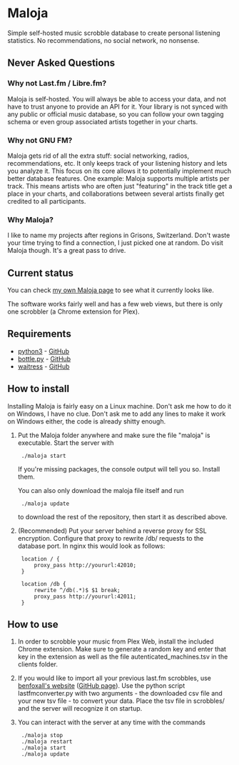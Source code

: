 # Maloja

Simple self-hosted music scrobble database to create personal listening statistics. No recommendations, no social network, no nonsense.

## Never Asked Questions

### Why not Last.fm / Libre.fm?

Maloja is self-hosted. You will always be able to access your data, and not have to trust anyone to provide an API for it. Your library is not synced with any public or official music database, so you can follow your own tagging schema or even group associated artists together in your charts.

### Why not GNU FM?

Maloja gets rid of all the extra stuff: social networking, radios, recommendations, etc. It only keeps track of your listening history and lets you analyze it. This focus on its core allows it to potentially implement much better database features. One example: Maloja supports multiple artists per track. This means artists who are often just "featuring" in the track title get a place in your charts, and collaborations between several artists finally get credited to all participants.

### Why Maloja?

I like to name my projects after regions in Grisons, Switzerland. Don't waste your time trying to find a connection, I just picked one at random. Do visit Maloja though. It's a great pass to drive.

## Current status

You can check [my own Maloja page](https://maloja.krateng.ch) to see what it currently looks like. 

The software works fairly well and has a few web views, but there is only one scrobbler (a Chrome extension for Plex).

## Requirements

* [python3](https://www.python.org/) - [GitHub](https://github.com/python/cpython)
* [bottle.py](https://bottlepy.org/) - [GitHub](https://github.com/bottlepy/bottle)
* [waitress](https://docs.pylonsproject.org/projects/waitress/) - [GitHub](https://github.com/Pylons/waitress)

## How to install

Installing Maloja is fairly easy on a Linux machine. Don't ask me how to do it on Windows, I have no clue. Don't ask me to add any lines to make it work on Windows either, the code is already shitty enough.

1) Put the Maloja folder anywhere and make sure the file "maloja" is executable. Start the server with

		./maloja start
		
	If you're missing packages, the console output will tell you so. Install them.
	
	You can also only download the maloja file itself and run
	
		./maloja update
		
	to download the rest of the repository, then start it as described above.

2) (Recommended) Put your server behind a reverse proxy for SSL encryption. Configure that proxy to rewrite /db/ requests to the database port. In nginx this would look as follows:

		location / {
			proxy_pass http://yoururl:42010;
		}

		location /db {
			rewrite ^/db(.*)$ $1 break;
			proxy_pass http://yoururl:42011;
		}

## How to use

1) In order to scrobble your music from Plex Web, install the included Chrome extension. Make sure to generate a random key and enter that key in the extension as well as the file autenticated_machines.tsv in the clients folder. 

2) If you would like to import all your previous last.fm scrobbles, use [benfoxall's website](https://benjaminbenben.com/lastfm-to-csv/) ([GitHub page](https://github.com/benfoxall/lastfm-to-csv)). Use the python script lastfmconverter.py with two arguments - the downloaded csv file and your new tsv file - to convert your data. Place the tsv file in scrobbles/ and the server will recognize it on startup.

3) You can interact with the server at any time with the commands

		./maloja stop
		./maloja restart
		./maloja start
		./maloja update
